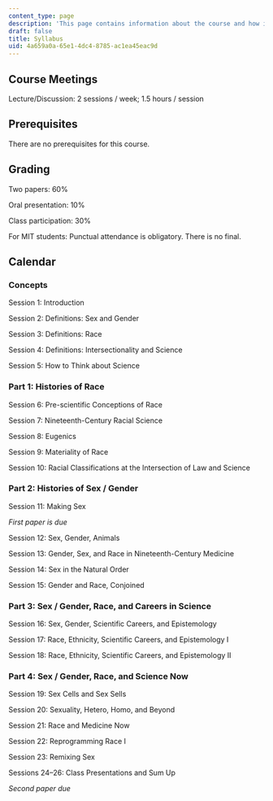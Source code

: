 ```yaml
---
content_type: page
description: 'This page contains information about the course and how it was run. '
draft: false
title: Syllabus
uid: 4a659a0a-65e1-4dc4-8785-ac1ea45eac9d
---
```

## Course Meetings

Lecture/Discussion: 2 sessions / week; 1.5 hours / session

## Prerequisites

There are no prerequisites for this course.

## Grading

Two papers: 60%

Oral presentation: 10%

Class participation: 30%

For MIT students: Punctual attendance is obligatory. There is no final. 

## Calendar

### Concepts

Session 1: Introduction

Session 2: Definitions: Sex and Gender

Session 3: Definitions: Race

Session 4: Definitions: Intersectionality and Science

Session 5: How to Think about Science

### Part 1: Histories of Race

Session 6: Pre-scientific Conceptions of Race

Session 7: Nineteenth-Century Racial Science

Session 8: Eugenics

Session 9: Materiality of Race

Session 10: Racial Classifications at the Intersection of Law and Science

### Part 2: Histories of Sex / Gender

Session 11: Making Sex

*First paper is due*

Session 12: Sex, Gender, Animals

Session 13: Gender, Sex, and Race in Nineteenth-Century Medicine

Session 14: Sex in the Natural Order

Session 15: Gender and Race, Conjoined

### Part 3: Sex / Gender, Race, and Careers in Science

Session 16: Sex, Gender, Scientific Careers, and Epistemology

Session 17: Race, Ethnicity, Scientific Careers, and Epistemology I

Session 18: Race, Ethnicity, Scientific Careers, and Epistemology II

### Part 4: Sex / Gender, Race, and Science Now

Session 19: Sex Cells and Sex Sells

Session 20: Sexuality, Hetero, Homo, and Beyond

Session 21: Race and Medicine Now

Session 22: Reprogramming Race I

Session 23: Remixing Sex

Sessions 24–26: Class Presentations and Sum Up

*Second paper due*